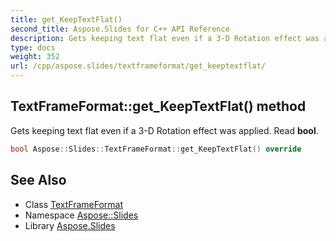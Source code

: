 ```yaml
---
title: get_KeepTextFlat()
second_title: Aspose.Slides for C++ API Reference
description: Gets keeping text flat even if a 3-D Rotation effect was applied. Read bool.
type: docs
weight: 352
url: /cpp/aspose.slides/textframeformat/get_keeptextflat/
---
```

## TextFrameFormat::get_KeepTextFlat() method


Gets keeping text flat even if a 3-D Rotation effect was applied. Read **bool**.

```cpp
bool Aspose::Slides::TextFrameFormat::get_KeepTextFlat() override
```

## See Also

* Class [TextFrameFormat](./)
* Namespace [Aspose::Slides](../)
* Library [Aspose.Slides](../../)